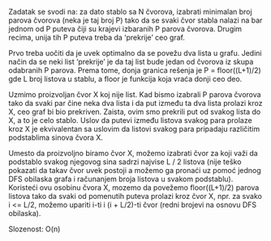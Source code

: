 Zadatak se svodi na: za dato stablo sa N čvorova, izabrati minimalan broj parova čvorova (neka je taj broj P) tako da se svaki čvor stabla nalazi na bar jednom od P puteva čiji su krajevi izbaranih P parova čvorova. Drugim recima, unija tih P puteva treba da ‘prekrije’ ceo graf.

Prvo treba uočiti da je uvek optimalno da se povežu dva lista u grafu. Jedini način da se neki list ‘prekrije’ je da taj list bude jedan od čvorova iz skupa odabranih P parova. Prema tome, donja granica rešenja je P = floor((L+1)/2) gde L broj listova u stablu, a floor je funkcija koja vraća donji ceo deo.

Uzmimo proizvoljan čvor X koj nije list. Kad bismo izabrali P parova čvorova tako da svaki par čine neka dva lista i da put između ta dva lista prolazi kroz X, ceo graf bi bio prekriven. Zaista, ovim smo prekrili put od svakog lista do X, a to je celo stablo. Uslov da putevi između listova svakog para prolaze kroz X je ekvivalentan sa uslovim da listovi svakog para pripadaju različitim podstablima sinova čvora X.

Umesto da proizvoljno biramo čvor X, možemo izabrati čvor za koji važi da podstablo svakog njegovog sina sadrzi najvise L / 2 listova (nije teško pokazati da takav čvor uvek postoji a možemo ga pronaći uz pomoć jednog DFS obilaska grafa i računanjem broja listova u svakom podstablu). Koristeći ovu osobinu čvora X, mozemo da povežemo floor((L+1)/2) parova listova tako da svaki od pomenutih puteva prolazi kroz čvor X, npr. za svako i <= L/2, možemo upariti i-ti i (i + L/2)-ti čvor (redni brojevi na osnovu DFS obilaska).

Slozenost: O(n)